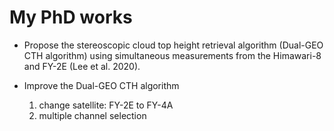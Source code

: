 # My PhD works

- Propose the stereoscopic cloud top height retrieval algorithm (Dual-GEO CTH algorithm) 
  using simultaneous measurements from the Himawari-8 and FY-2E (Lee et al. 2020).

- Improve the Dual-GEO CTH algorithm
  1) change satellite: FY-2E to FY-4A
  2) multiple channel selection
